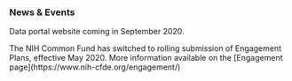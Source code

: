 ### News & Events
<p>Data portal website coming in September 2020.</p>
<p>The NIH Common Fund has switched to rolling submission of Engagement Plans, effective May 2020. More information available on the [Engagement page](https://www.nih-cfde.org/engagement/)</p>
